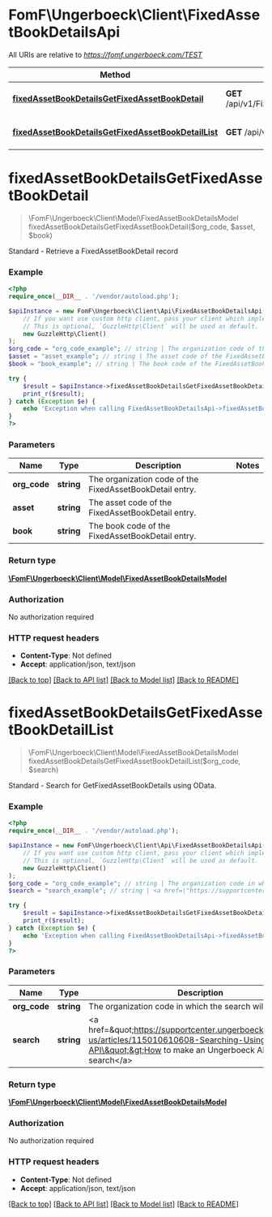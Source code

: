 # FomF\Ungerboeck\Client\FixedAssetBookDetailsApi

All URIs are relative to *https://fomf.ungerboeck.com/TEST*

Method | HTTP request | Description
------------- | ------------- | -------------
[**fixedAssetBookDetailsGetFixedAssetBookDetail**](FixedAssetBookDetailsApi.md#fixedAssetBookDetailsGetFixedAssetBookDetail) | **GET** /api/v1/FixedAssetBookDetails/{OrgCode}/{Asset}/{Book} | Standard - Retrieve a FixedAssetBookDetail record
[**fixedAssetBookDetailsGetFixedAssetBookDetailList**](FixedAssetBookDetailsApi.md#fixedAssetBookDetailsGetFixedAssetBookDetailList) | **GET** /api/v1/FixedAssetBookDetails/{OrgCode} | Standard - Search for GetFixedAssetBookDetails using OData.


# **fixedAssetBookDetailsGetFixedAssetBookDetail**
> \FomF\Ungerboeck\Client\Model\FixedAssetBookDetailsModel fixedAssetBookDetailsGetFixedAssetBookDetail($org_code, $asset, $book)

Standard - Retrieve a FixedAssetBookDetail record

### Example
```php
<?php
require_once(__DIR__ . '/vendor/autoload.php');

$apiInstance = new FomF\Ungerboeck\Client\Api\FixedAssetBookDetailsApi(
    // If you want use custom http client, pass your client which implements `GuzzleHttp\ClientInterface`.
    // This is optional, `GuzzleHttp\Client` will be used as default.
    new GuzzleHttp\Client()
);
$org_code = "org_code_example"; // string | The organization code of the FixedAssetBookDetail entry.
$asset = "asset_example"; // string | The asset code of the FixedAssetBookDetail entry.
$book = "book_example"; // string | The book code of the FixedAssetBookDetail entry.

try {
    $result = $apiInstance->fixedAssetBookDetailsGetFixedAssetBookDetail($org_code, $asset, $book);
    print_r($result);
} catch (Exception $e) {
    echo 'Exception when calling FixedAssetBookDetailsApi->fixedAssetBookDetailsGetFixedAssetBookDetail: ', $e->getMessage(), PHP_EOL;
}
?>
```

### Parameters

Name | Type | Description  | Notes
------------- | ------------- | ------------- | -------------
 **org_code** | **string**| The organization code of the FixedAssetBookDetail entry. |
 **asset** | **string**| The asset code of the FixedAssetBookDetail entry. |
 **book** | **string**| The book code of the FixedAssetBookDetail entry. |

### Return type

[**\FomF\Ungerboeck\Client\Model\FixedAssetBookDetailsModel**](../Model/FixedAssetBookDetailsModel.md)

### Authorization

No authorization required

### HTTP request headers

 - **Content-Type**: Not defined
 - **Accept**: application/json, text/json

[[Back to top]](#) [[Back to API list]](../../README.md#documentation-for-api-endpoints) [[Back to Model list]](../../README.md#documentation-for-models) [[Back to README]](../../README.md)

# **fixedAssetBookDetailsGetFixedAssetBookDetailList**
> \FomF\Ungerboeck\Client\Model\FixedAssetBookDetailsModel fixedAssetBookDetailsGetFixedAssetBookDetailList($org_code, $search)

Standard - Search for GetFixedAssetBookDetails using OData.

### Example
```php
<?php
require_once(__DIR__ . '/vendor/autoload.php');

$apiInstance = new FomF\Ungerboeck\Client\Api\FixedAssetBookDetailsApi(
    // If you want use custom http client, pass your client which implements `GuzzleHttp\ClientInterface`.
    // This is optional, `GuzzleHttp\Client` will be used as default.
    new GuzzleHttp\Client()
);
$org_code = "org_code_example"; // string | The organization code in which the search will take place
$search = "search_example"; // string | <a href=\"https://supportcenter.ungerboeck.com/hc/en-us/articles/115010610608-Searching-Using-the-API\">How to make an Ungerboeck API search</a>

try {
    $result = $apiInstance->fixedAssetBookDetailsGetFixedAssetBookDetailList($org_code, $search);
    print_r($result);
} catch (Exception $e) {
    echo 'Exception when calling FixedAssetBookDetailsApi->fixedAssetBookDetailsGetFixedAssetBookDetailList: ', $e->getMessage(), PHP_EOL;
}
?>
```

### Parameters

Name | Type | Description  | Notes
------------- | ------------- | ------------- | -------------
 **org_code** | **string**| The organization code in which the search will take place |
 **search** | **string**| &lt;a href&#x3D;\&quot;https://supportcenter.ungerboeck.com/hc/en-us/articles/115010610608-Searching-Using-the-API\&quot;&gt;How to make an Ungerboeck API search&lt;/a&gt; |

### Return type

[**\FomF\Ungerboeck\Client\Model\FixedAssetBookDetailsModel**](../Model/FixedAssetBookDetailsModel.md)

### Authorization

No authorization required

### HTTP request headers

 - **Content-Type**: Not defined
 - **Accept**: application/json, text/json

[[Back to top]](#) [[Back to API list]](../../README.md#documentation-for-api-endpoints) [[Back to Model list]](../../README.md#documentation-for-models) [[Back to README]](../../README.md)

